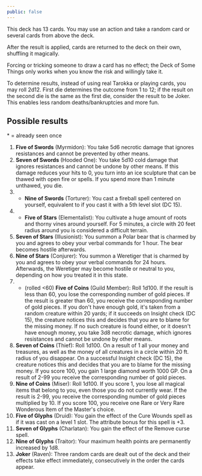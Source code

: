 ```yaml
---
public: false
---
```


This deck has 13 cards. You may use an action and take a random card or several cards from above the deck.

After the result is applied, cards are returned to the deck on their own, shuffling it magically.

Forcing or tricking someone to draw a card has no effect; the Deck of Some Things only works when you know the risk and willingly take it.

To determine results, instead of using real Tarokka or playing cards, you may roll 2d12. First die determines the outcome from 1 to 12; if the result on the second die is the same as the first die, consider the result to be Joker. This enables less random deaths/bankruptcies and more fun.

## Possible results

\* = already seen once

1. **Five of Swords** (Myrmidon): You take 5d6 necrotic damage that ignores resistances and cannot be prevented by other means.
2. **Seven of Swords** (Hooded One): You take 5d10 cold damage that ignores resistances and cannot be undone by other means. If this damage reduces your hits to 0, you turn into an ice sculpture that can be thawed with open fire or spells. If you spend more than 1 minute unthawed, you die.
3. * **Nine of Swords** (Torturer): You cast a fireball spell centered on yourself, equivalent to if you cast it with a 5th level slot (DC 15).
4. * **Five of Stars** (Elementalist): You cultivate a huge amount of roots and thorny vines around yourself. For 5 minutes, a circle with 20 feet radius around you is considered a difficult terrain.
5. **Seven of Stars** (Illusionist): You summon a Polar bear that is charmed by you and agrees to obey your verbal commands for 1 hour. The bear becomes hostile afterwards.
6. **Nine of Stars** (Conjurer): You summon a Weretiger that is charmed by you and agrees to obey your verbal commands for 24 hours. Afterwards, the Weretiger may become hostile or neutral to you, depending on how you treated it in this state.
7. * (rolled <60) **Five of Coins** (Guild Member): Roll 1d100. If the result is less than 60, you lose the corresponding number of gold pieces. If the result is greater than 60, you receive the corresponding number of gold pieces. If you don't have enough gold, it's taken from a random creature within 20 yards; if it succeeds on Insight check (DC 15), the creature notices this and decides that you are to blame for the missing money. If no such creature is found either, or it doesn't have enough money, you take 3d8 necrotic damage, which ignores resistances and cannot be undone by other means.
8. **Seven of Coins** (Thief): Roll 1d100. On a result of 1 all your money and treasures, as well as the money of all creatures in a circle within 20 ft. radius of you disappear. On a successful Insight check (DC 15), the creature notices this and decides that you are to blame for the missing money. If you score 100, you gain 1 large diamond worth 1000 GP. On a result of 2-99 you receive the corresponding number of gold pieces.
9. **Nine of Coins** (Miser): Roll 1d100. If you score 1, you lose all magical items that belong to you, even those you do not currently wear. If the result is 2-99, you receive the corresponding number of gold pieces multiplied by 10. If you score 100, you receive one Rare or Very Rare Wonderous Item of the Master's choice.
10. **Five of Glyphs** (Druid): You gain the effect of the Cure Wounds spell as if it was cast on a level 1 slot. The attribute bonus for this spell is +3.
11. **Seven of Glyphs** (Charlatan): You gain the effect of the Remove curse spell.
12. **Nine of Glyphs** (Traitor): Your maximum health points are permanently increased by 1d8.
13. **Joker** (Raven): Three random cards are dealt out of the deck and their effects take effect immediately, consecutively in the order the cards appear.